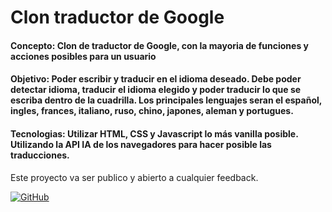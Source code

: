 # Clon traductor de Google

#### Concepto: Clon de traductor de Google, con la mayoria de funciones y acciones posibles para un usuario

#### Objetivo: Poder escribir y traducir en el idioma deseado. Debe poder detectar idioma, traducir el idioma elegido y poder traducir lo que se escriba dentro de la cuadrilla. Los principales lenguajes seran el español, ingles, frances, italiano, ruso, chino, japones, aleman y portugues.

#### Tecnologias: Utilizar HTML, CSS y Javascript lo más vanilla posible. Utilizando la API IA de los navegadores para hacer posible las traducciones.

Este proyecto va ser publico y abierto a cualquier feedback.

[![GitHub](https://img.shields.io/badge/GitHub-Repositorio-181717?style=flat&logo=github&logoColor=white)](https://github.com/Marcos-Alvarez2004/Traductor-de-Google-CLON.git)
